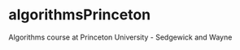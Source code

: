 algorithmsPrinceton
===================

Algorithms course at Princeton University - Sedgewick and Wayne